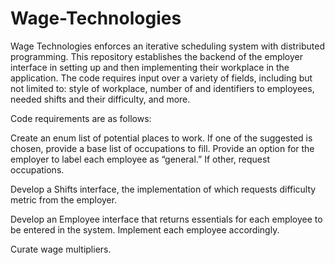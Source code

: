# Wage-Technologies
Wage Technologies enforces an iterative scheduling system with distributed programming. This repository establishes the backend of the employer interface in setting up and then implementing their workplace in the application. The code requires input over a variety of fields, including but not limited to: style of workplace, number of and identifiers to employees, needed shifts and their difficulty, and more. 

Code requirements are as follows:

Create an enum list of potential places to work. If one of the suggested is chosen, provide a base list of occupations to fill. Provide an option for the employer to label each employee as “general.” If other, request occupations. 

Develop a Shifts interface, the implementation of which requests difficulty metric from the employer.

Develop an Employee interface that returns essentials for each employee to be entered in the system. Implement each employee accordingly.

Curate wage multipliers.
